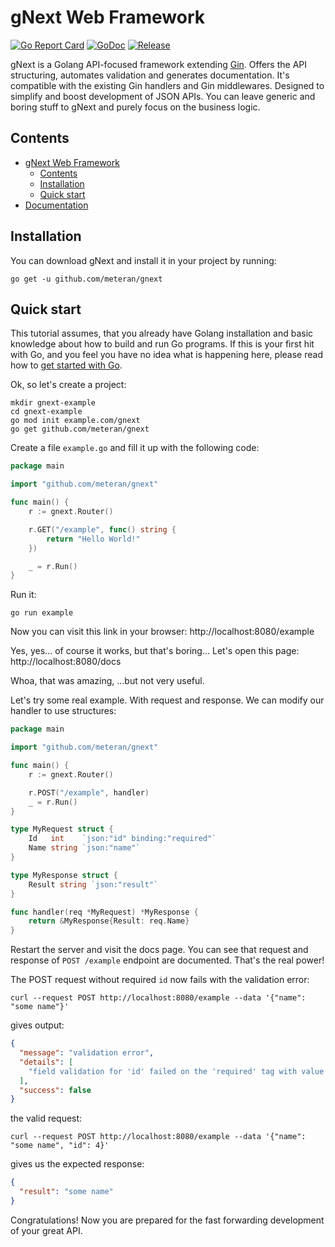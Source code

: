 # gNext Web Framework

[![Go Report Card](https://goreportcard.com/badge/github.com/meteran/gnext)](https://goreportcard.com/report/github.com/meteran/gnext)
[![GoDoc](https://pkg.go.dev/badge/github.com/meteran/gnext?status.svg)](https://pkg.go.dev/github.com/meteran/gnext?tab=doc)
[![Release](https://img.shields.io/github/release/meteran/gnext.svg?style=flat-square)](https://github.com/meteran/gnext/releases)

gNext is a Golang API-focused framework extending [Gin](https://github.com/gin-gonic/gin). Offers the API
structuring, automates validation and generates documentation. It's compatible with the existing Gin handlers and Gin
middlewares. Designed to simplify and boost development of JSON APIs. You can leave generic and boring stuff to gNext
and purely focus on the business logic.

## Contents

- [gNext Web Framework](#gnext-web-framework)
    - [Contents](#contents)
    - [Installation](#installation)
    - [Quick start](#quick-start)
- [Documentation](https://meteran.github.io/gnext/documentation/site/)

## Installation

You can download gNext and install it in your project by running:

```console
go get -u github.com/meteran/gnext
```

## Quick start

This tutorial assumes, that you already have Golang installation and basic knowledge about how to build and run Go
programs. If this is your first hit with Go, and you feel you have no idea what is happening here, please read how
to [get started with Go](https://go.dev/doc/tutorial/getting-started).

Ok, so let's create a project:

```console
mkdir gnext-example
cd gnext-example
go mod init example.com/gnext
go get github.com/meteran/gnext
```

Create a file `example.go` and fill it up with the following code:

```go
package main

import "github.com/meteran/gnext"

func main() {
	r := gnext.Router()

	r.GET("/example", func() string {
		return "Hello World!"
	})

	_ = r.Run()
}
```

Run it:

```console
go run example
```

Now you can visit this link in your browser: http://localhost:8080/example

Yes, yes... of course it works, but that's boring... Let's open this page: http://localhost:8080/docs

Whoa, that was amazing, ...but not very useful.

Let's try some real example. With request and response. We can modify our handler to use structures:

```go
package main

import "github.com/meteran/gnext"

func main() {
	r := gnext.Router()

	r.POST("/example", handler)
	_ = r.Run()
}

type MyRequest struct {
	Id   int    `json:"id" binding:"required"`
	Name string `json:"name"`
}

type MyResponse struct {
	Result string `json:"result"`
}

func handler(req *MyRequest) *MyResponse {
	return &MyResponse{Result: req.Name}
}
```

Restart the server and visit the docs page. You can see that request and response of `POST /example` endpoint are
documented. That's the real power!

The POST request without required `id` now fails with the validation error:

```console
curl --request POST http://localhost:8080/example --data '{"name": "some name"}'
```

gives output:

```json
{
  "message": "validation error",
  "details": [
    "field validation for 'id' failed on the 'required' tag with value ''"
  ],
  "success": false
}
```

the valid request:

```console
curl --request POST http://localhost:8080/example --data '{"name": "some name", "id": 4}'
```

gives us the expected response:

```json
{
  "result": "some name"
}
```

Congratulations! Now you are prepared for the fast forwarding development of your great API.

